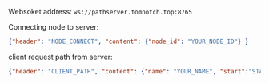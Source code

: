 Websoket address: `ws://pathserver.tomnotch.top:8765`


Connecting node to server:
```json
{"header": "NODE_CONNECT", "content": {"node_id": "YOUR_NODE_ID"} }
```
client request path from server:
```json
{"header": "CLIENT_PATH", "content": {"name": "YOUR_NAME", "start":"STARTING_POINT","end":"DESTINATION"} }
```
